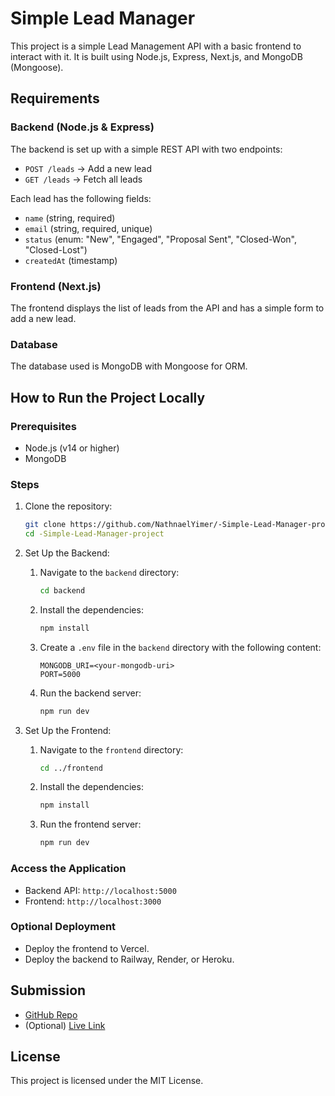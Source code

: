 # Simple Lead Manager

This project is a simple Lead Management API with a basic frontend to interact with it. It is built using Node.js, Express, Next.js, and MongoDB (Mongoose).

## Requirements

### Backend (Node.js & Express)

The backend is set up with a simple REST API with two endpoints:
- `POST /leads` → Add a new lead
- `GET /leads` → Fetch all leads

Each lead has the following fields:
- `name` (string, required)
- `email` (string, required, unique)
- `status` (enum: "New", "Engaged", "Proposal Sent", "Closed-Won", "Closed-Lost")
- `createdAt` (timestamp)

### Frontend (Next.js)

The frontend displays the list of leads from the API and has a simple form to add a new lead.

### Database

The database used is MongoDB with Mongoose for ORM.

## How to Run the Project Locally

### Prerequisites

- Node.js (v14 or higher)
- MongoDB

### Steps

1. Clone the repository:
    ```sh
    git clone https://github.com/NathnaelYimer/-Simple-Lead-Manager-project.git
    cd -Simple-Lead-Manager-project
    ```

2. Set Up the Backend:
    1. Navigate to the `backend` directory:
        ```sh
        cd backend
        ```
    2. Install the dependencies:
        ```sh
        npm install
        ```
    3. Create a `.env` file in the `backend` directory with the following content:
        ```env
        MONGODB_URI=<your-mongodb-uri>
        PORT=5000
        ```
    4. Run the backend server:
        ```sh
        npm run dev
        ```

3. Set Up the Frontend:
    1. Navigate to the `frontend` directory:
        ```sh
        cd ../frontend
        ```
    2. Install the dependencies:
        ```sh
        npm install
        ```
    3. Run the frontend server:
        ```sh
        npm run dev
        ```

### Access the Application

- Backend API: `http://localhost:5000`
- Frontend: `http://localhost:3000`

### Optional Deployment

- Deploy the frontend to Vercel.
- Deploy the backend to Railway, Render, or Heroku.

## Submission

- [GitHub Repo](https://github.com/NathnaelYimer/-Simple-Lead-Manager-project)
- (Optional) [Live Link](<deployed-url>)

## License

This project is licensed under the MIT License.